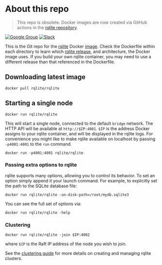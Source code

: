 # About this repo
> This repo is obsolete. Docker images are now created via GitHub actions in the [rqlite repository](https://github.com/rqlite/rqlite).

[![Google Group](https://img.shields.io/badge/Google%20Group--blue.svg)](https://groups.google.com/group/rqlite) [![Slack](https://img.shields.io/badge/Slack--purple.svg)](https://www.philipotoole.com/join-rqlite-slack)

This is the Git repo for the [rqlite](https://rqlite.io) Docker [image](https://hub.docker.com/r/rqlite/rqlite/). Check the Dockerfile within each directory to learn which [rqlite release](https://github.com/rqlite/rqlite/releases), and architecture, the Docker image uses. If you build your own rqlite container, you may need to use a different release than that referenced in the Dockerfile.

## Downloading latest image

    docker pull rqlite/rqlite

## Starting a single node

    docker run rqlite/rqlite

This will start a single node, connected to the default `bridge` network. The HTTP API will be available at `http://$IP:4001`. `$IP` is the address Docker assigns to your rqlite container, and will be displayed in the rqlite logs. For convenience you might like to make rqlite available on localhost by passing `-p4001:4001` to the `run` command.

    docker run -p4001:4001 rqlite/rqlite

### Passing extra options to rqlite
rqlite supports many options, allowing you to control its behavior. To set an option simply append it your launch command. For example, to explicitly set the path to the SQLite database file:

    docker run rqlite/rqlite -on-disk-path=/root/mydb.sqlite3

You can see the full set of options via:

    docker run rqlite/rqlite -help

### Clustering

    docker run rqlite/rqlite -join $IP:4002

where `$IP` is the Raft IP address of the node you wish to join.

See the [clustering guide](https://rqlite.io/docs/clustering/) for more details on creating and managing rqlite clusters.
